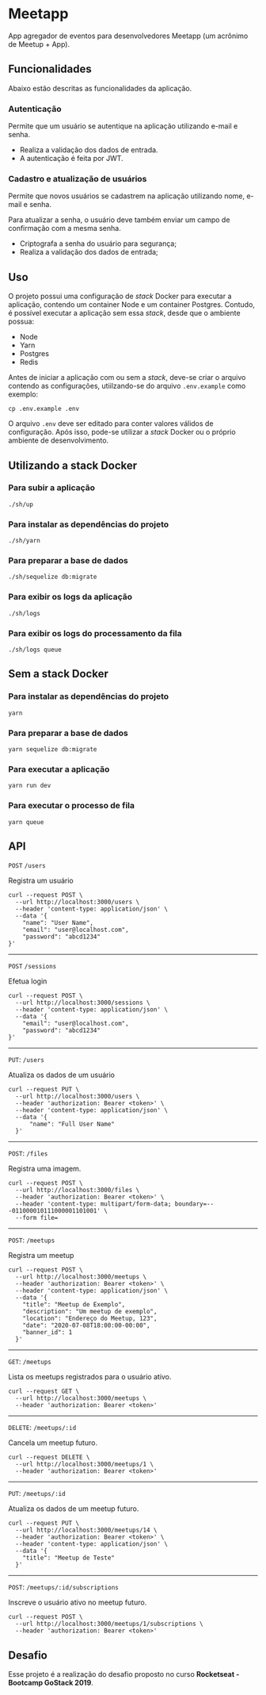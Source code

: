 # Meetapp

App agregador de eventos para desenvolvedores Meetapp (um acrônimo de Meetup + App).

## Funcionalidades

Abaixo estão descritas as funcionalidades da aplicação.

### Autenticação

Permite que um usuário se autentique na aplicação utilizando e-mail e senha.

- Realiza a validação dos dados de entrada.
- A autenticação é feita por JWT.

### Cadastro e atualização de usuários

Permite que novos usuários se cadastrem na aplicação utilizando nome, e-mail e senha.

Para atualizar a senha, o usuário deve também enviar um campo de confirmação com a mesma senha.

- Criptografa a senha do usuário para segurança;
- Realiza a validação dos dados de entrada;

## Uso

O projeto possui uma configuração de *stack* Docker para executar a aplicação, contendo um container Node e um container Postgres. Contudo, é possível executar a aplicação sem essa *stack*, desde que o ambiente possua:

- Node
- Yarn
- Postgres
- Redis

Antes de iniciar a aplicação com ou sem a *stack*, deve-se criar o arquivo contendo as configurações, utiilzando-se do arquivo `.env.example` como exemplo:

```
cp .env.example .env
```

O arquivo `.env` deve ser editado para conter valores válidos de configuração. Após isso, pode-se utilizar a *stack* Docker ou o próprio ambiente de desenvolvimento.


## Utilizando a stack Docker

### Para subir a aplicação

```
./sh/up
```

### Para instalar as dependências do projeto

```
./sh/yarn
```

### Para preparar a base de dados

```
./sh/sequelize db:migrate
```

### Para exibir os logs da aplicação

```
./sh/logs
```

### Para exibir os logs do processamento da fila

```
./sh/logs queue
```


## Sem a stack Docker

### Para instalar as dependências do projeto

```
yarn
```

### Para preparar a base de dados

```
yarn sequelize db:migrate
```

### Para executar a aplicação

```
yarn run dev
```

### Para executar o processo de fila

```
yarn queue
```

## API

`POST` `/users`

Registra um usuário

```
curl --request POST \
  --url http://localhost:3000/users \
  --header 'content-type: application/json' \
  --data '{
	"name": "User Name",
	"email": "user@localhost.com",
	"password": "abcd1234"
}'
```

---

`POST` `/sessions`

Efetua login

```
curl --request POST \
  --url http://localhost:3000/sessions \
  --header 'content-type: application/json' \
  --data '{
	"email": "user@localhost.com",
	"password": "abcd1234"
}'
```

---

`PUT`: `/users`

Atualiza os dados de um usuário

```
curl --request PUT \
  --url http://localhost:3000/users \
  --header 'authorization: Bearer <token>' \
  --header 'content-type: application/json' \
  --data '{
	  "name": "Full User Name"
  }'
```

---

`POST`: `/files`

Registra uma imagem.

```
curl --request POST \
  --url http://localhost:3000/files \
  --header 'authorization: Bearer <token>' \
  --header 'content-type: multipart/form-data; boundary=---011000010111000001101001' \
  --form file=
```

---

`POST`: `/meetups`

Registra um meetup

```
curl --request POST \
  --url http://localhost:3000/meetups \
  --header 'authorization: Bearer <token>' \
  --header 'content-type: application/json' \
  --data '{
    "title": "Meetup de Exemplo",
    "description": "Um meetup de exemplo",
    "location": "Endereço do Meetup, 123",
    "date": "2020-07-08T18:00:00-00:00",
    "banner_id": 1
  }'
```

---

`GET`: `/meetups`

Lista os meetups registrados para o usuário ativo.

```
curl --request GET \
  --url http://localhost:3000/meetups \
  --header 'authorization: Bearer <token>'
```

---

`DELETE`: `/meetups/:id`

Cancela um meetup futuro.

```
curl --request DELETE \
  --url http://localhost:3000/meetups/1 \
  --header 'authorization: Bearer <token>'
```

---

`PUT`: `/meetups/:id`

Atualiza os dados de um meetup futuro.

```
curl --request PUT \
  --url http://localhost:3000/meetups/14 \
  --header 'authorization: Bearer <token>' \
  --header 'content-type: application/json' \
  --data '{
    "title": "Meetup de Teste"
  }'
```
---

`POST`: `/meetups/:id/subscriptions`

Inscreve o usuário ativo no meetup futuro.

```
curl --request POST \
  --url http://localhost:3000/meetups/1/subscriptions \
  --header 'authorization: Bearer <token>'
```

## Desafio

Esse projeto é a realização do desafio proposto no curso **Rocketseat - Bootcamp GoStack 2019**.
